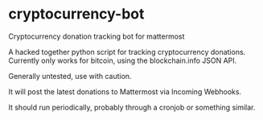 # cryptocurrency-bot

Cryptocurrency donation tracking bot for mattermost

A hacked together python script for tracking cryptocurrency donations. 
Currently only works for bitcoin, using the blockchain.info JSON API.

Generally untested, use with caution.

It will post the latest donations to Mattermost via Incoming Webhooks.

It should run periodically, probably through a cronjob or something similar.
